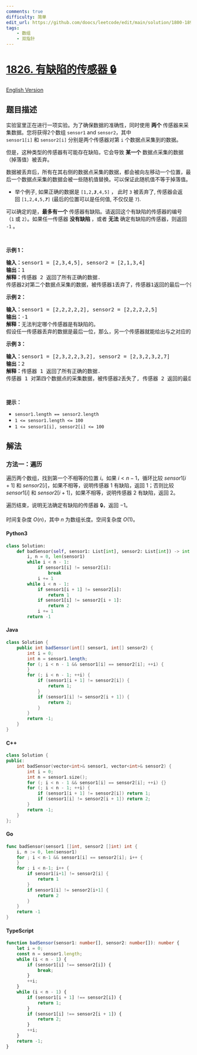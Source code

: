 ```yaml
---
comments: true
difficulty: 简单
edit_url: https://github.com/doocs/leetcode/edit/main/solution/1800-1899/1826.Faulty%20Sensor/README.md
tags:
    - 数组
    - 双指针
---
```


<!-- problem:start -->

# [1826. 有缺陷的传感器 🔒](https://leetcode.cn/problems/faulty-sensor)

[English Version](/solution/1800-1899/1826.Faulty%20Sensor/README_EN.md)

## 题目描述

<!-- description:start -->

<p>实验室里正在进行一项实验。为了确保数据的准确性，同时使用 <strong>两个</strong> 传感器来采集数据。您将获得2个数组 <code>sensor1</code> and <code>sensor2</code>，其中 <code>sensor1[i]</code>&nbsp;和&nbsp;<code>sensor2[i]</code>&nbsp;分别是两个传感器对<span style="">第 <code>i</code> 个</span>数据点采集到的数据。</p>

<p>但是，这种类型的传感器有可能存在缺陷，它会导致 <strong>某一个</strong> 数据点采集的数据（掉落值）被丢弃。</p>

<p>数据被丢弃后，所有在其右侧的数据点采集的数据，都会被向左移动一个位置，最后一个数据点采集的数据会被一些随机值替换。可以保证此随机值不等于掉落值。</p>

<ul>
	<li>举个例子, 如果正确的数据是&nbsp;<code>[1,2,<em><strong>3</strong></em>,4,5]</code>&nbsp;，&nbsp;此时 <code>3</code> 被丢弃了, 传感器会返回&nbsp;<code>[1,2,4,5,<em><strong>7</strong></em>]</code> (最后的位置可以是任何值, 不仅仅是&nbsp;<code>7</code>).</li>
</ul>

<p>可以确定的是，<strong>最多有一个</strong> 传感器有缺陷。请返回这个有缺陷的传感器的编号 （<code>1</code> 或 <code>2</code>）。如果任一传感器 <strong>没有缺陷</strong> ，或者 <strong>无法</strong> 确定有缺陷的传感器，则返回 <code>-1</code> 。</p>

<p>&nbsp;</p>

<p><strong>示例 1：</strong></p>

<pre>
<strong>输入：</strong>sensor1 = [2,3,4,5], sensor2 = [2,1,3,4]
<strong>输出：</strong>1
<strong>解释：</strong>传感器 2 返回了所有正确的数据.
传感器2对第二个数据点采集的数据，被传感器1丢弃了，传感器1返回的最后一个数据被替换为 5 。</pre>

<p><strong>示例 2：</strong></p>

<pre>
<strong>输入：</strong>sensor1 = [2,2,2,2,2], sensor2 = [2,2,2,2,5]
<strong>输出：</strong>-1
<strong>解释：</strong>无法判定哪个传感器是有缺陷的。
假设任一传感器丢弃的数据是最后一位，那么，另一个传感器就能给出与之对应的输出。
</pre>

<p><strong>示例 3：</strong></p>

<pre>
<strong>输入：</strong>sensor1 = [2,3,2,2,3,2], sensor2 = [2,3,2,3,2,7]
<strong>输出：</strong>2
<strong>解释：</strong>传感器 1 返回了所有正确的数据.
传感器 1 对第四个数据点的采集数据，被传感器2丢失了, 传感器 2 返回的最后一个数据被替换为 7 。
</pre>

<p>&nbsp;</p>

<p><strong>提示：</strong></p>

<ul>
	<li><code>sensor1.length == sensor2.length</code></li>
	<li><code>1 &lt;= sensor1.length &lt;= 100</code></li>
	<li><code>1 &lt;= sensor1[i], sensor2[i] &lt;= 100</code></li>
</ul>

<!-- description:end -->

## 解法

<!-- solution:start -->

### 方法一：遍历

遍历两个数组，找到第一个不相等的位置 $i$。如果 $i \lt n - 1$，循环比较 $sensor1[i + 1]$ 和 $sensor2[i]$，如果不相等，说明传感器 $1$ 有缺陷，返回 $1$；否则比较 $sensor1[i]$ 和 $sensor2[i + 1]$，如果不相等，说明传感器 $2$ 有缺陷，返回 $2$。

遍历结束，说明无法确定有缺陷的传感器 🔒，返回 $-1$。

时间复杂度 $O(n)$，其中 $n$ 为数组长度。空间复杂度 $O(1)$。

<!-- tabs:start -->

#### Python3

```python
class Solution:
    def badSensor(self, sensor1: List[int], sensor2: List[int]) -> int:
        i, n = 0, len(sensor1)
        while i < n - 1:
            if sensor1[i] != sensor2[i]:
                break
            i += 1
        while i < n - 1:
            if sensor1[i + 1] != sensor2[i]:
                return 1
            if sensor1[i] != sensor2[i + 1]:
                return 2
            i += 1
        return -1
```

#### Java

```java
class Solution {
    public int badSensor(int[] sensor1, int[] sensor2) {
        int i = 0;
        int n = sensor1.length;
        for (; i < n - 1 && sensor1[i] == sensor2[i]; ++i) {
        }
        for (; i < n - 1; ++i) {
            if (sensor1[i + 1] != sensor2[i]) {
                return 1;
            }
            if (sensor1[i] != sensor2[i + 1]) {
                return 2;
            }
        }
        return -1;
    }
}
```

#### C++

```cpp
class Solution {
public:
    int badSensor(vector<int>& sensor1, vector<int>& sensor2) {
        int i = 0;
        int n = sensor1.size();
        for (; i < n - 1 && sensor1[i] == sensor2[i]; ++i) {}
        for (; i < n - 1; ++i) {
            if (sensor1[i + 1] != sensor2[i]) return 1;
            if (sensor1[i] != sensor2[i + 1]) return 2;
        }
        return -1;
    }
};
```

#### Go

```go
func badSensor(sensor1 []int, sensor2 []int) int {
	i, n := 0, len(sensor1)
	for ; i < n-1 && sensor1[i] == sensor2[i]; i++ {
	}
	for ; i < n-1; i++ {
		if sensor1[i+1] != sensor2[i] {
			return 1
		}
		if sensor1[i] != sensor2[i+1] {
			return 2
		}
	}
	return -1
}
```

#### TypeScript

```ts
function badSensor(sensor1: number[], sensor2: number[]): number {
    let i = 0;
    const n = sensor1.length;
    while (i < n - 1) {
        if (sensor1[i] !== sensor2[i]) {
            break;
        }
        ++i;
    }
    while (i < n - 1) {
        if (sensor1[i + 1] !== sensor2[i]) {
            return 1;
        }
        if (sensor1[i] !== sensor2[i + 1]) {
            return 2;
        }
        ++i;
    }
    return -1;
}
```

<!-- tabs:end -->

<!-- solution:end -->

<!-- problem:end -->
